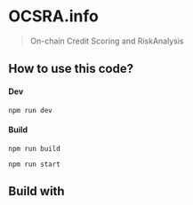 # OCSRA.info

> On-chain Credit Scoring and RiskAnalysis

## How to use this code?

#### Dev

`
npm run dev
`

#### Build

`
npm run build
`

`
npm run start
`

## Build with
